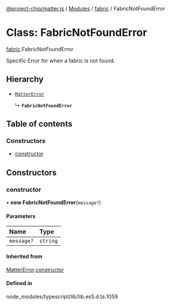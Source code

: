 [@project-chip/matter.js](../README.md) / [Modules](../modules.md) / [fabric](../modules/fabric.md) / FabricNotFoundError

# Class: FabricNotFoundError

[fabric](../modules/fabric.md).FabricNotFoundError

Specific Error for when a fabric is not found.

## Hierarchy

- [`MatterError`](common.MatterError.md)

  ↳ **`FabricNotFoundError`**

## Table of contents

### Constructors

- [constructor](fabric.FabricNotFoundError.md#constructor)

## Constructors

### constructor

• **new FabricNotFoundError**(`message?`)

#### Parameters

| Name | Type |
| :------ | :------ |
| `message?` | `string` |

#### Inherited from

[MatterError](common.MatterError.md).[constructor](common.MatterError.md#constructor)

#### Defined in

node_modules/typescript/lib/lib.es5.d.ts:1059
